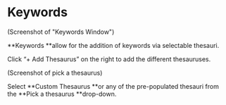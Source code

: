 # Keywords

\(Screenshot of "Keywords Window"\)

**Keywords **allow for the addition of keywords via selectable thesauri.

Click “+ Add Thesaurus” on the right to add the different thesauruses.

\(Screenshot of pick a thesaurus\)

Select **Custom Thesaurus **or any of the pre-populated thesauri from the **Pick a thesaurus **drop-down.


